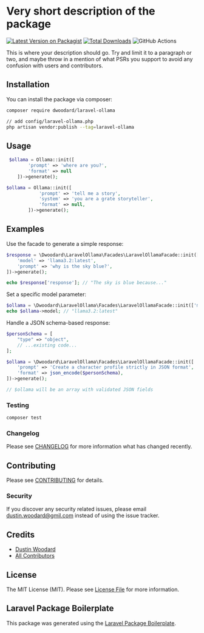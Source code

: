 # Very short description of the package

[![Latest Version on Packagist](https://img.shields.io/packagist/v/dwoodard/laravel-ollama.svg?style=flat-square)](https://packagist.org/packages/dwoodard/laravel-ollama)
[![Total Downloads](https://img.shields.io/packagist/dt/dwoodard/laravel-ollama.svg?style=flat-square)](https://packagist.org/packages/dwoodard/laravel-ollama)
![GitHub Actions](https://github.com/dwoodard/laravel-ollama/actions/workflows/main.yml/badge.svg)

This is where your description should go. Try and limit it to a paragraph or two, and maybe throw in a mention of what PSRs you support to avoid any confusion with users and contributors.

## Installation

You can install the package via composer:

```bash
composer require dwoodard/laravel-ollama
```

```bash
// add config/laravel-ollama.php
php artisan vendor:publish --tag=laravel-ollama
```

## Usage

```php
 $ollama = Ollama::init([
        'prompt' => 'where are you?',
        'format' => null
    ])->generate();
```

```php
$ollama = Ollama::init([
            'prompt' => 'tell me a story',
            'system' => 'you are a grate storyteller',
            'format' => null,
        ])->generate();
```

## Examples

Use the facade to generate a simple response:

```php
$response = \Dwoodard\LaravelOllama\Facades\LaravelOllamaFacade::init([
    'model' => 'llama3.2:latest',
    'prompt' => 'why is the sky blue?',
])->generate();

echo $response['response']; // "The sky is blue because..."
```

Set a specific model parameter:

```php
$ollama = \Dwoodard\LaravelOllama\Facades\LaravelOllamaFacade::init(['model' => 'llama3.2:latest']);
echo $ollama->model; // "llama3.2:latest"
```

Handle a JSON schema-based response:

```php
$personSchema = [
    "type" => "object",
    // ...existing code...
];

$ollama = \Dwoodard\LaravelOllama\Facades\LaravelOllamaFacade::init([
    'prompt' => 'Create a character profile strictly in JSON format',
    'format' => json_encode($personSchema),
])->generate();

// $ollama will be an array with validated JSON fields 
```

### Testing

```bash
composer test
```

### Changelog

Please see [CHANGELOG](CHANGELOG.md) for more information what has changed recently.

## Contributing

Please see [CONTRIBUTING](CONTRIBUTING.md) for details.

### Security

If you discover any security related issues, please email <dustin.woodard@gmil.com> instead of using the issue tracker.

## Credits

- [Dustin Woodard](https://github.com/dwoodard)
- [All Contributors](../../contributors)

## License

The MIT License (MIT). Please see [License File](LICENSE.md) for more information.

## Laravel Package Boilerplate

This package was generated using the [Laravel Package Boilerplate](https://laravelpackageboilerplate.com).
